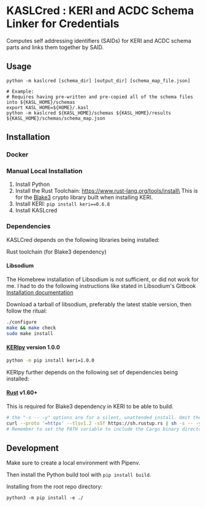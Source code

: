 # KASLCred : KERI and ACDC Schema Linker for Credentials
Computes self addressing identifiers (SAIDs) for KERI and ACDC schema parts and links them together by SAID.

## Usage

``` shell
python -m kaslcred [schema_dir] [output_dir] [schema_map_file.json]

# Example:
# Requires having pre-written and pre-copied all of the schema files into ${KASL_HOME}/schemas
export KASL_HOME=${HOME}/.kasl
python -m kaslcred ${KASL_HOME}/schemas ${KASL_HOME}/results ${KASL_HOME}/schemas/schema_map.json
```

## Installation

### Docker

### Manual Local Installation
1. Install Python
2. Install the Rust Toolchain: https://www.rust-lang.org/tools/install\
   This is for the [Blake3](https://github.com/BLAKE3-team/BLAKE3) crypto library built when installing KERI.
3. Install KERI: `pip install keri==0.6.8`
4. Install KASLcred

### Dependencies

KASLCred depends on the following libraries being installed:

Rust toolchain (for Blake3 dependency)

#### Libsodium

The Homebrew installation of Libsodium is not sufficient, or did not work for me. I had to do the following instructions like stated in Libsodium's Gitbook [Installation documentation](https://libsodium.gitbook.io/doc/installation)

Download a tarball of libsodium, preferably the latest stable version, then follow the ritual:
```bash
./configure
make && make check
sudo make install
```


#### [KERIpy](https://github.com/WebOfTrust/keripy) version 1.0.0

```bash
python -m pip install keri=1.0.0
``` 

KERIpy further depends on the following set of dependencies being installed:

#### [Rust](https://www.rust-lang.org/tools/install) v1.60+

This is required for Blake3 dependency in KERI to be able to build.
```bash
# the "-s -- -y" options are for a silent, unattended install. Omit them if you want to configure the install.
curl --proto '=https' --tlsv1.2 -sSf https://sh.rustup.rs | sh -s -- -y
# Remember to set the PATH variable to include the Cargo binary directory like so:  PATH="$HOME/.cargo/bin:$PATH
```



## Development

Make sure to create a local environment with Pipenv.

Then install the Python build tool with `pip install build`.

Installing from the root repo directory:

``` shell
python3 -m pip install -e ./
```

